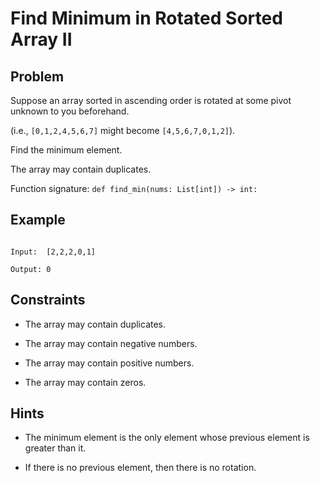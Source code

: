# Find Minimum in Rotated Sorted Array II
## Problem

Suppose an array sorted in ascending order is rotated at some pivot unknown to you beforehand.

(i.e.,  `[0,1,2,4,5,6,7]` might become  `[4,5,6,7,0,1,2]`).

Find the minimum element.

The array may contain duplicates.

Function signature: `def find_min(nums: List[int]) -> int:`

## Example

```

Input:  [2,2,2,0,1]

Output: 0

```

## Constraints

* The array may contain duplicates.

* The array may contain negative numbers.

* The array may contain positive numbers.

* The array may contain zeros.

## Hints

* The minimum element is the only element whose previous element is greater than it.

* If there is no previous element, then there is no rotation.


